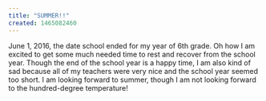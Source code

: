 ```yaml
---
title: "SUMMER!!"
created: 1465082460
---
```

June 1, 2016, the date school ended for my year of 6th grade. Oh how I am excited to get some much needed time to rest and recover from the school year. Though the end of the school year is a happy time, I am also kind of sad because all of my teachers were very nice and the school year seemed too short. I am looking forward to summer, though I am not looking forward to the hundred-degree temperature!
